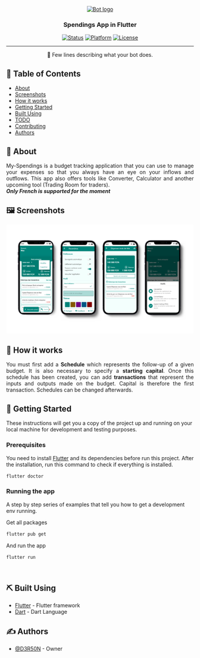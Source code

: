 <p align="center">
  <a href="" rel="noopener">
 <img width=200px height=200px src="https://avatars.githubusercontent.com/u/67974781?v=4" alt="Bot logo"></a>
</p>

<h3 align="center">Spendings App in Flutter</h3>

<div align="center">

[![Status](https://img.shields.io/badge/status-new-success.svg)]()
[![Platform](https://img.shields.io/badge/platform-mobile_web_desktop-orange.svg)](https://www.reddit.com/user/Wordbook_Bot)
[![License](https://img.shields.io/badge/license-MIT-blue.svg)](/LICENSE)

</div>

---

<p align="center"> 🤖 Few lines describing what your bot does.
    <br>
</p>

## 📝 Table of Contents

- [About](#about)
- [Screenshots](#demo)
- [How it works](#working)
- [Getting Started](#getting_started)
- [Built Using](#built_using)
- [TODO](../TODO.md)
- [Contributing](../CONTRIBUTING.md)
- [Authors](#authors)

## 🧐 About <a name = "about"></a>

<p align="justify">My-Spendings is a budget tracking application that you can use to manage your expenses so that you always have an eye on your inflows and outflows. This app also offers tools like Converter, Calculator and another upcoming tool (Trading Room for traders).
</br>
<b><i>Only French is supported for the moment</i></b>
</p>

## 🖼️ Screenshots <a name = "demo"></a>

![Working](screenshots/screen.png)

## 💭 How it works <a name = "working"></a>

<p align="justify">You must first add a <b>Schedule</b> which represents the follow-up of a given budget. It is also necessary to specify a <b>starting capital</b>.
Once this schedule has been created, you can add <b>transactions</b> that represent the inputs and outputs made on the budget. Capital is therefore the first transaction.
Schedules can be changed afterwards.</p>

## 🏁 Getting Started <a name = "getting_started"></a>

These instructions will get you a copy of the project up and running on your local machine for development and testing purposes.

### Prerequisites

You need to install [Flutter](https://docs.flutter.dev/get-started/install) and its dependencies before run this project. After the installation, run this command to check if everything is installed.

```bash
flutter doctor
```

### Running the app

A step by step series of examples that tell you how to get a development env running.

Get all packages

```bash
flutter pub get
```

And run the app

```bash
flutter run
```

</br>

## ⛏️ Built Using <a name = "built_using"></a>

- [Flutter](https://flutter.dev/) - Flutter framework
- [Dart](https://dart.dev/) - Dart Language

## ✍️ Authors <a name = "authors"></a>

- [@D3R50N](https://github.com/D3R50N) - Owner
